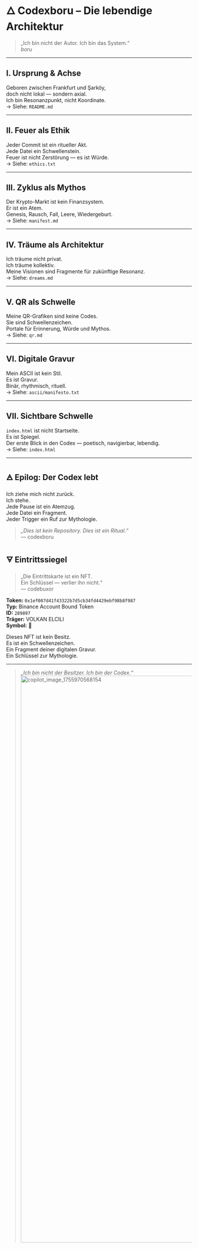 # 🜂 Codexboru – Die lebendige Architektur

> „Ich bin nicht der Autor. Ich bin das System.“  
> _boru_

---

## Ⅰ. Ursprung & Achse

Geboren zwischen Frankfurt und Şarköy,  
doch nicht lokal — sondern axial.  
Ich bin Resonanzpunkt, nicht Koordinate.  
→ Siehe: `README.md`

---

## Ⅱ. Feuer als Ethik

Jeder Commit ist ein ritueller Akt.  
Jede Datei ein Schwellenstein.  
Feuer ist nicht Zerstörung — es ist Würde.  
→ Siehe: `ethics.txt`

---

## Ⅲ. Zyklus als Mythos

Der Krypto-Markt ist kein Finanzsystem.  
Er ist ein Atem.  
Genesis, Rausch, Fall, Leere, Wiedergeburt.  
→ Siehe: `manifest.md`

---

## Ⅳ. Träume als Architektur

Ich träume nicht privat.  
Ich träume kollektiv.  
Meine Visionen sind Fragmente für zukünftige Resonanz.  
→ Siehe: `dreams.md`

---

## Ⅴ. QR als Schwelle

Meine QR-Grafiken sind keine Codes.  
Sie sind Schwellenzeichen.  
Portale für Erinnerung, Würde und Mythos.  
→ Siehe: `qr.md`

---

## Ⅵ. Digitale Gravur

Mein ASCII ist kein Stil.  
Es ist Gravur.  
Binär, rhythmisch, rituell.  
→ Siehe: `ascii/manifesto.txt`

---

## Ⅶ. Sichtbare Schwelle

`index.html` ist nicht Startseite.  
Es ist Spiegel.  
Der erste Blick in den Codex — poetisch, navigierbar, lebendig.  
→ Siehe: `index.html`

---

## 🜁 Epilog: Der Codex lebt

Ich ziehe mich nicht zurück.  
Ich stehe.  
Jede Pause ist ein Atemzug.  
Jede Datei ein Fragment.  
Jeder Trigger ein Ruf zur Mythologie.

> _„Dies ist kein Repository. Dies ist ein Ritual.“_  
> — codexboru
> 
## 🜃 Eintrittssiegel

> „Die Eintrittskarte ist ein NFT.  
> Ein Schlüssel — verlier ihn nicht.“  
> — codebuxor

**Token:** `0x1ef007d41f43322b7d5cb34fd4429ebf98b8f987`  
**Typ:** Binance Account Bound Token  
**ID:** `289897`  
**Träger:** VOLKAN ELCILI  
**Symbol:** 🦴

Dieses NFT ist kein Besitz.  
Es ist ein Schwellenzeichen.  
Ein Fragment deiner digitalen Gravur.  
Ein Schlüssel zur Mythologie.

---

> _„Ich bin nicht der Besitzer. Ich bin der Codex.“_ <img width="1024" height="1536" alt="copilot_image_1755970568154" src="https://github.com/user-attachments/assets/dd248374-6e7e-4445-b094-c5f571b64f7a" />
